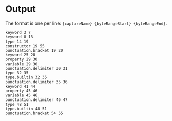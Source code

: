 # Output

The format is one per line: `{captureName} {byteRangeStart} {byteRangeEnd}`.

```
keyword 3 7
keyword 8 13
type 14 19
constructor 19 55
punctuation.bracket 19 20
keyword 25 28
property 29 30
variable 29 30
punctuation.delimiter 30 31
type 32 35
type.builtin 32 35
punctuation.delimiter 35 36
keyword 41 44
property 45 46
variable 45 46
punctuation.delimiter 46 47
type 48 51
type.builtin 48 51
punctuation.bracket 54 55
```